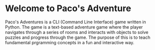 # Welcome to Paco's Adventure

Paco's Adventures is a CLI (Command Line Interface) game written in Python. The game is a text-based adventure game where the player navigates through a series of rooms and interacts with objects to solve puzzles and progress through the game. The purpose of this is to teach fundamental prgramming concepts in a fun and interactive way.
